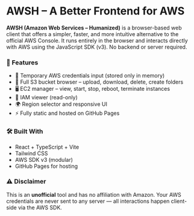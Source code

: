 # AWSH – A Better Frontend for AWS

**AWSH (Amazon Web Services – Humanized)** is a browser-based web client that offers a simpler, faster, and more intuitive alternative to the official AWS Console. It runs entirely in the browser and interacts directly with AWS using the JavaScript SDK (v3). No backend or server required.

### 🚀 Features
- 🔐 Temporary AWS credentials input (stored only in memory)
- 📁 Full S3 bucket browser – upload, download, delete, create folders
- 🖥️ EC2 manager – view, start, stop, reboot, terminate instances
- 👤 IAM viewer (read-only)
- 🌍 Region selector and responsive UI
- ⚡ Fully static and hosted on GitHub Pages

### 🛠️ Built With
- React + TypeScript + Vite
- Tailwind CSS
- AWS SDK v3 (modular)
- GitHub Pages for hosting

### ⚠️ Disclaimer
This is an **unofficial** tool and has no affiliation with Amazon. Your AWS credentials are never sent to any server — all interactions happen client-side via the AWS SDK.
